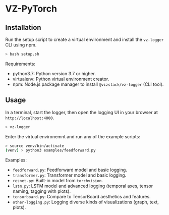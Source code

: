 # VZ-PyTorch
## Installation

Run the setup script to create a virtual environment and install the `vz-logger` CLI using npm.

```bash
> bash setup.sh
```

Requirements:
  - python3.7: Python version 3.7 or higher.
  - virtualenv: Python virtual environment creator.
  - npm: Node.js package manager to install `@vizstack/vz-logger` (CLI tool).

## Usage

In a terminal, start the logger, then open the logging UI in your browser at `http://localhost:4000`.

```bash
> vz-logger
```

Enter the virtual environemnt and run any of the example scripts:

```bash
> source venv/bin/activate
(venv) > python3 examples/feedforward.py
```

Examples:
  - `feedforward.py`: Feedforward model and basic logging.
  - `transformer.py`: Transformer model and basic logging.
  - `resnet.py`: Built-in model from `torchvision`.
  - `lstm.py`: LSTM model and advanced logging (temporal axes, tensor naming, tagging with plots).
  - `tensorboard.py`: Compare to TensorBoard aesthetics and features.
  - `other-logging.py`: Logging diverse kinds of visualizations (graph, text, plots).